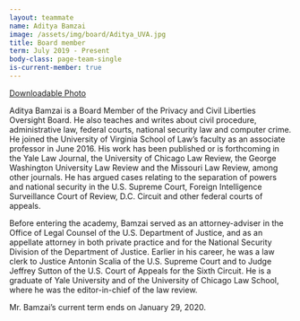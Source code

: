 ```yaml
---
layout: teammate
name: Aditya Bamzai
image: /assets/img/board/Aditya_UVA.jpg
title: Board member
term: July 2019 - Present
body-class: page-team-single
is-current-member: true
---
```

[Downloadable Photo](https://raw.githubusercontent.com/18F/pclob/master/assets/img/board/Aditya_UVA.jpg)  


Aditya Bamzai is a Board Member of the Privacy and Civil Liberties Oversight Board. He also teaches and writes about civil procedure, administrative law, federal courts, national security law and computer crime. He joined the University of Virginia School of Law’s faculty as an associate professor in June 2016. His work has been published or is forthcoming in the Yale Law Journal, the University of Chicago Law Review, the George Washington University Law Review and the Missouri Law Review, among other journals. He has argued cases relating to the separation of powers and national security in the U.S. Supreme Court, Foreign Intelligence Surveillance Court of Review, D.C. Circuit and other federal courts of appeals.
 
Before entering the academy, Bamzai served as an attorney-adviser in the Office of Legal Counsel of the U.S. Department of Justice, and as an appellate attorney in both private practice and for the National Security Division of the Department of Justice. Earlier in his career, he was a law clerk to Justice Antonin Scalia of the U.S. Supreme Court and to Judge Jeffrey Sutton of the U.S. Court of Appeals for the Sixth Circuit. He is a graduate of Yale University and of the University of Chicago Law School, where he was the editor-in-chief of the law review.
 
Mr. Bamzai’s current term ends on January 29, 2020. 
